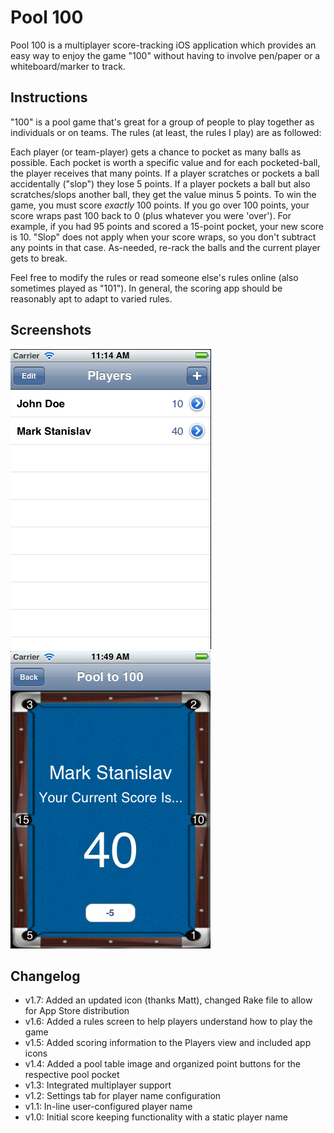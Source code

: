 Pool 100
========
Pool 100 is a multiplayer score-tracking iOS application which provides an easy way to enjoy the game "100" without having to involve pen/paper or a whiteboard/marker to track.

Instructions
------------
"100" is a pool game that's great for a group of people to play together as individuals or on teams. The rules (at least, the rules I play) are as followed:

Each player (or team-player) gets a chance to pocket as many balls as possible. Each pocket is worth a specific value and for each pocketed-ball, the player receives that many points. If a player scratches or pockets a ball accidentally ("slop") they lose 5 points. If a player pockets a ball but also scratches/slops another ball, they get the value minus 5 points. To win the game, you must score *exactly* 100 points. If you go over 100 points, your score wraps past 100 back to 0 (plus whatever you were 'over'). For example, if you had 95 points and scored a 15-point pocket, your new score is 10. "Slop" does not apply when your score wraps, so you don't subtract any points in that case. As-needed, re-rack the balls and the current player gets to break.

Feel free to modify the rules or read someone else's rules online (also sometimes played as "101"). In general, the scoring app should be reasonably apt to adapt to varied rules.

Screenshots
-----------
![Player Configuration](misc/Pool-100-Players.png)&nbsp;&nbsp;&nbsp;&nbsp;&nbsp;&nbsp;
![Score Keeping](misc/Pool-100-Scoring.png)

Changelog
---------
- v1.7: Added an updated icon (thanks Matt), changed Rake file to allow for App Store distribution
- v1.6: Added a rules screen to help players understand how to play the game
- v1.5: Added scoring information to the Players view and included app icons
- v1.4: Added a pool table image and organized point buttons for the respective pool pocket
- v1.3: Integrated multiplayer support
- v1.2: Settings tab for player name configuration
- v1.1: In-line user-configured player name
- v1.0: Initial score keeping functionality with a static player name
